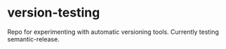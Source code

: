 # version-testing
Repo for experimenting with automatic versioning tools.
Currently testing semantic-release.
